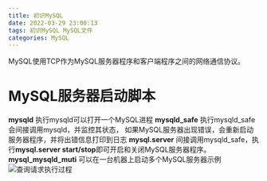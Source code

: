```yaml
---
title: 初识MySQL
date: 2022-03-29 23:00:13
tags: 初识MySQL MySQL文件
categories: MySQL
---
```

MySQL使用TCP作为MySQL服务器程序和客户端程序之间的网络通信协议。
# MySQL服务器启动脚本
**mysqld** 执行mysqld可以打开一个MySQL进程
**mysqld_safe** 执行mysqld_safe会间接调用mysqld，并监控其状态， 如果MySQL服务器出现错误，会重新启动服务器程序，并将出错信息打印到日志
**mysql.server** 间接调用mysqld_safe，执行**mysql.server start/stop**即可开启和关闭MySQL服务器程序。
**mysql_mysqld_muti** 可以在一台机器上启动多个MySQL服务器示例
![查询请求执行过程](查询请求执行过程.png)

